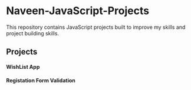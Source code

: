 # Naveen-JavaScript-Projects
This repository contains JavaScript projects built to improve my skills and project building skills.
## Projects 
#### WishList App
#### Registation Form Validation
